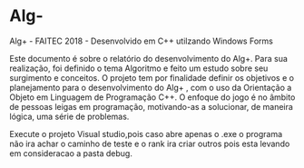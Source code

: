 # Alg-
Alg+ - FAITEC 2018 - Desenvolvido em C++ utilzando Windows Forms

Este documento é sobre o relatório do desenvolvimento do Alg+. Para sua realização, foi definido o tema Algoritmo e feito um estudo sobre seu surgimento e conceitos. O projeto tem por finalidade definir os objetivos e o planejamento para o desenvolvimento do Alg+ , com o uso da Orientação a Objeto em Linguagem de Programação C++. O enfoque do jogo é no âmbito de pessoas leigas em programação, motivando-as a solucionar, de maneira lógica, uma série de problemas.


Execute o projeto Visual studio,pois caso abre apenas o .exe o programa não ira achar o caminho de teste e o rank ira criar outros pois esta levando em consideracao a pasta debug.
